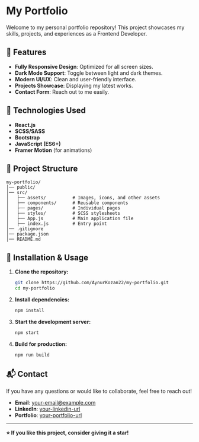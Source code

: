 # My Portfolio

Welcome to my personal portfolio repository! This project showcases my skills, projects, and experiences as a Frontend Developer.

## 🌟 Features
- **Fully Responsive Design**: Optimized for all screen sizes.
- **Dark Mode Support**: Toggle between light and dark themes.
- **Modern UI/UX**: Clean and user-friendly interface.
- **Projects Showcase**: Displaying my latest works.
- **Contact Form**: Reach out to me easily.

## 🚀 Technologies Used
- **React.js**
- **SCSS/SASS**
- **Bootstrap**
- **JavaScript (ES6+)**
- **Framer Motion** (for animations)

## 📂 Project Structure
```
my-portfolio/
│── public/
│── src/
│   ├── assets/          # Images, icons, and other assets
│   ├── components/      # Reusable components
│   ├── pages/           # Individual pages
│   ├── styles/          # SCSS stylesheets
│   ├── App.js           # Main application file
│   ├── index.js         # Entry point
│── .gitignore
│── package.json
│── README.md
```

## 📜 Installation & Usage
1. **Clone the repository:**
   ```bash
   git clone https://github.com/AynurKozan22/my-portfolio.git
   cd my-portfolio
   ```
2. **Install dependencies:**
   ```bash
   npm install
   ```
3. **Start the development server:**
   ```bash
   npm start
   ```
4. **Build for production:**
   ```bash
   npm run build
   ```

## 📬 Contact
If you have any questions or would like to collaborate, feel free to reach out!

- **Email**: [your-email@example.com](mailto:your-email@example.com)
- **LinkedIn**: [your-linkedin-url](https://linkedin.com/in/your-profile)
- **Portfolio**: [your-portfolio-url](https://your-portfolio.com)

---
**⭐ If you like this project, consider giving it a star!**

